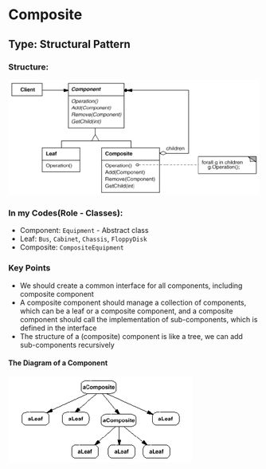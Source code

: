 # Composite

## Type: Structural Pattern

### Structure:
<img src="./composite_1.png"/>

### In my Codes(Role - Classes):
- Component: `Equipment` - Abstract class
- Leaf: `Bus`, `Cabinet`, `Chassis`, `FloppyDisk`
- Composite: `CompositeEquipment`

### Key Points
- We should create a common interface for all components, including composite component
- A composite component should manage a collection of components, which can be a leaf or
 a composite component, and a composite component should call the implementation of 
 sub-components, which is defined in the interface
- The structure of a (composite) component is like a tree, we can add sub-components recursively

#### The Diagram of a Component
<img src="./composite_2.png"/>
